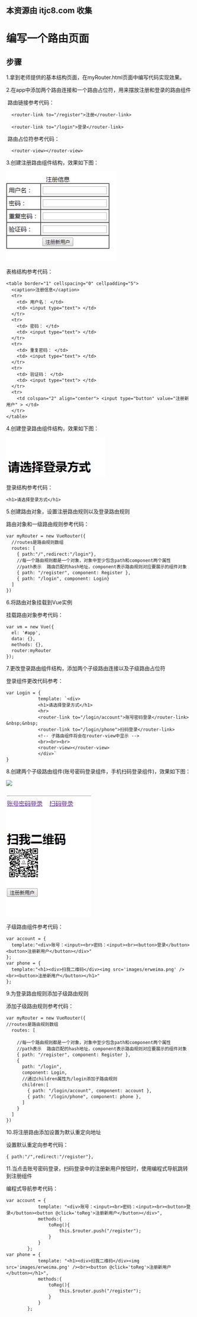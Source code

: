 ## 本资源由 itjc8.com 收集
# 编写一个路由页面

## 步骤

1.拿到老师提供的基本结构页面，在myRouter.html页面中编写代码实现效果。

2.在app中添加两个路由连接和一个路由占位符，用来摆放注册和登录的路由组件

​	路由链接参考代码：

```
  <router-link to="/register">注册</router-link>

  <router-link to="/login">登录</router-link>

```

​	路由占位符参考代码：

```
  <router-view></router-view>
```

3.创建注册路由组件结构，效果如下图：

![](images/register.png)

表格结构参考代码：

```
<table border="1" cellspacing="0" cellpadding="5">
  <caption>注册信息</caption>
  <tr>
    <td> 用户名： </td>
    <td> <input type="text"> </td>
  </tr>
  <tr>
    <td> 密码： </td>
    <td> <input type="text"> </td>
  </tr>
  <tr>
    <td> 重复密码： </td>
    <td> <input type="text"> </td>
  </tr>
  <tr>
    <td> 验证码： </td>
    <td> <input type="text"> </td>
  </tr>
  <tr>
  	<td colspan="2" align="center"> <input type="button" value="注册新用户" > </td>
  </tr>
</table>
```



4.创建登录路由组件结构，效果如下图：

![](images/login.png)

登录结构参考代码：

```
<h1>请选择登录方式</h1>
```



5.创建路由对象，设置注册路由规则以及登录路由规则

路由对象和一级路由规则参考代码：

```
var myRouter = new VueRouter({
  //routes是路由规则数组
  routes: [
    { path:"/",redirect:"/login"},
    //每一个路由规则都是一个对象，对象中至少包含path和component两个属性
    //path表示  路由匹配的hash地址，component表示路由规则对应要展示的组件对象
    { path: "/register", component: Register },
    { path: "/login", component: Login}
  ]
})
```



6.将路由对象挂载到Vue实例

挂载路由对象参考代码：

```
var vm = new Vue({
  el: '#app',
  data: {},
  methods: {},
  router:myRouter
});
```



7.更改登录路由组件结构，添加两个子级路由连接以及子级路由占位符

登录组件更改代码参考：

```
var Login = { 
			template: `<div>
            <h1>请选择登录方式</h1>
            <hr>
            <router-link to="/login/account">账号密码登录</router-link> &nbsp;&nbsp;
            <router-link to="/login/phone">扫码登录</router-link>
            <!-- 子路由组件将会在router-view中显示 -->
            <br><br><br>
            <router-view></router-view>
            </div>` 
}
```





8.创建两个子级路由组件(账号密码登录组件，手机扫码登录组件)，效果如下图：

![](images/acc.png)

![](images/saoma2.png)

子级路由组件参考代码：

```
var account = { 
  template:"<div>账号：<input><br>密码：<input><br><button>登录</button><button>注册新用户</button></div>"
};
var phone = { 
  template:"<h1><div>扫我二维码</div><img src='images/erweima.png' /><br><button>注册新用户</button></h1>"
};
```



9.为登录路由规则添加子级路由规则

添加子级路由规则参考代码：

```
var myRouter = new VueRouter({
//routes是路由规则数组
  routes: [
    
    //每一个路由规则都是一个对象，对象中至少包含path和component两个属性
    //path表示  路由匹配的hash地址，component表示路由规则对应要展示的组件对象
    { path: "/register", component: Register },
    { 
      path: "/login", 
      component: Login,
      //通过children属性为/login添加子路由规则
      children:[
        { path: "/login/account", component: account },
        { path: "/login/phone", component: phone },
      ]
    }
  ]
})
```



10.将注册路由添加设置为默认重定向地址

设置默认重定向参考代码：

```
{ path:"/",redirect:"/register"},
```

11.当点击账号密码登录，扫码登录中的注册新用户按钮时，使用编程式导航跳转到注册组件

编程式导航参考代码：

```
var account = {
            template: "<div>账号：<input><br>密码：<input><br><button>登录</button><button @click='toReg'>注册新用户</button></div>",
            methods:{
                toReg(){
                    this.$router.push("/register");
                }
            }
        };
var phone = {
            template: "<h1><div>扫我二维码</div><img src='images/erweima.png' /><br><button @click='toReg'>注册新用户</button></h1>",
            methods:{
                toReg(){
                    this.$router.push("/register");
                }
            }
        };
```

